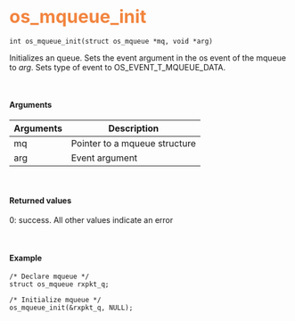 ## <font color="#F2853F" style="font-size:24pt">os_mqueue_init</font>

```no-highlight
int os_mqueue_init(struct os_mqueue *mq, void *arg)
```
Initializes an queue. Sets the event argument in the os event of the mqueue to *arg*. Sets type of event to OS_EVENT_T_MQUEUE_DATA.

<br>

#### Arguments

| Arguments | Description |
|-----------|-------------|
| mq | Pointer to a mqueue structure  |
| arg | Event argument |

<br>

#### Returned values

0: success. All other values indicate an error

<br>

#### Example

```no-highlight
/* Declare mqueue */
struct os_mqueue rxpkt_q;

/* Initialize mqueue */
os_mqueue_init(&rxpkt_q, NULL);
```

